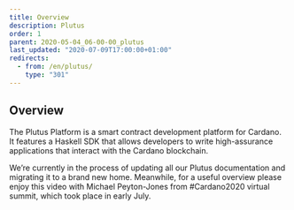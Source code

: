 ```yaml
---
title: Overview
description: Plutus
order: 1
parent: 2020-05-04_06-00-00_plutus
last_updated: "2020-07-09T17:00:00+01:00"
redirects:
  - from: /en/plutus/
    type: "301"
---
```

## Overview

The Plutus Platform is a smart contract development platform for Cardano. It features a Haskell SDK that allows developers to write high-assurance applications that interact with the Cardano blockchain.

We’re currently in the process of updating all our Plutus documentation and migrating it to a brand new home. Meanwhile, for a useful overview please enjoy this video with Michael Peyton-Jones from #Cardano2020 virtual summit, which took place in early July.

<!-- embed youtube/usMPt8KpBeI -->
